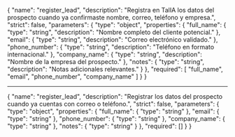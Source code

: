 {
  "name": "register_lead",
  "description": "Registra en TalIA los datos del prospecto cuando ya confirmaste nombre, correo, teléfono y empresa.",
  "strict": false,
  "parameters": {
    "type": "object",
    "properties": {
      "full_name": {
        "type": "string",
        "description": "Nombre completo del cliente potencial."
      },
      "email": {
        "type": "string",
        "description": "Correo electrónico validado."
      },
      "phone_number": {
        "type": "string",
        "description": "Teléfono en formato internacional."
      },
      "company_name": {
        "type": "string",
        "description": "Nombre de la empresa del prospecto."
      },
      "notes": {
        "type": "string",
        "description": "Notas adicionales relevantes."
      }
    },
    "required": [
      "full_name",
      "email",
      "phone_number",
      "company_name"
    ]
  }
}

---

{
  "name": "register_lead",
  "description": "Registrar los datos del prospecto cuando ya cuentas con correo o teléfono.",
  "strict": false,
  "parameters": {
    "type": "object",
    "properties": {
      "full_name": {
        "type": "string"
      },
      "email": {
        "type": "string"
      },
      "phone_number": {
        "type": "string"
      },
      "company_name": {
        "type": "string"
      },
      "notes": {
        "type": "string"
      }
    },
    "required": []
  }
}